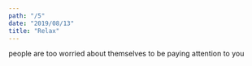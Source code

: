 ```yaml
---
path: "/5"
date: "2019/08/13"
title: "Relax"
---
```


people are too worried about themselves to be paying attention to you
